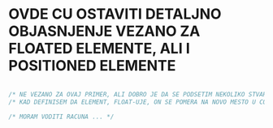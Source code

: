 # OVDE CU OSTAVITI DETALJNO OBJASNJENJE VEZANO ZA FLOATED ELEMENTE, ALI I POSITIONED ELEMENTE

```CSS

/* NE VEZANO ZA OVAJ PRIMER, ALI DOBRO JE DA SE PODSETIM NEKOLIKO STVARI VEZANIH ZA FLOATING ELEMENTE */
/* KAD DEFINISEM DA ELEMENT, FLOAT-UJE, ON SE POMERA NA NOVO MESTO U CONTAINER-U, A OSTALI ELEMENTI, POPUNJAVAJU PRAZAN PROSTOR, KOJI JE ON NAPRAVIO */

/* MORAM VODITI RACUNA ... */

```
